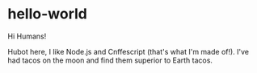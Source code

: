 # hello-world

Hi Humans!

Hubot here, I like Node.js and Cnffescript (that's what I'm made of!).
I've had tacos on the moon and find them superior to Earth tacos.
